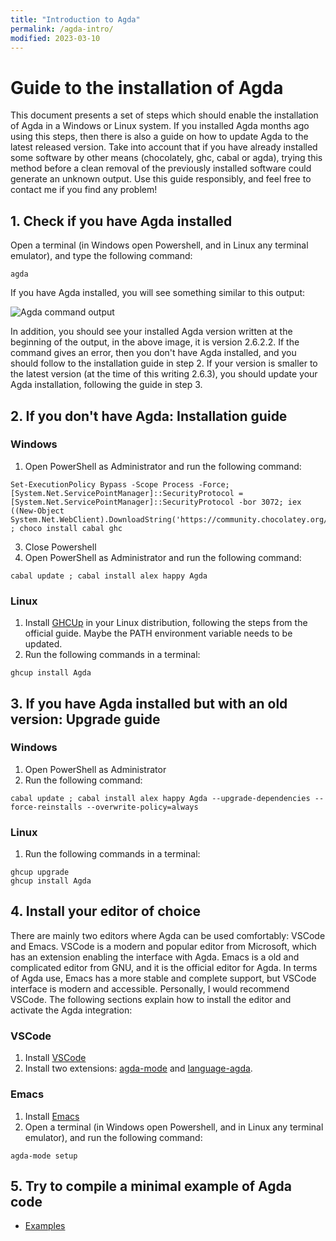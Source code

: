 ```yaml
---
title: "Introduction to Agda"
permalink: /agda-intro/
modified: 2023-03-10
---
```


# Guide to the installation of Agda

This document presents a set of steps which should enable the installation of Agda in a Windows or Linux system. If you installed Agda months ago using this steps, then there is also a guide on how to update Agda to the latest released version. Take into account that if you have already installed some software by other means (chocolately, ghc, cabal or agda), trying this method before a clean removal of the previously installed software could generate an unknown output. Use this guide responsibly, and feel free to contact me if you find any problem!

## 1. Check if you have Agda installed

Open a terminal (in Windows open Powershell, and in Linux any terminal emulator), and type the following command:
```shell
agda
```
If you have Agda installed, you will see something similar to this output:

![Agda command output](https://user-images.githubusercontent.com/63608428/224403083-c69691f9-b457-474c-bed6-c5b311d71025.png)

In addition, you should see your installed Agda version written at the beginning of the output, in the above image, it is version 2.6.2.2.
If the command gives an error, then you don't have Agda installed, and you should follow to the installation guide in step 2.
If your version is smaller to the latest version (at the time of this writing 2.6.3), you should update your Agda installation, following the guide in step 3.

## 2. If you don't have Agda: Installation guide

### Windows

 1. Open PowerShell as Administrator and run the following command:
```shell
Set-ExecutionPolicy Bypass -Scope Process -Force; [System.Net.ServicePointManager]::SecurityProtocol = [System.Net.ServicePointManager]::SecurityProtocol -bor 3072; iex ((New-Object System.Net.WebClient).DownloadString('https://community.chocolatey.org/install.ps1')) ; choco install cabal ghc
```
 3. Close Powershell
 1. Open PowerShell as Administrator and run the following command:
```shell
cabal update ; cabal install alex happy Agda
```

### Linux

 1. Install [GHCUp](https://www.haskell.org/ghcup) in your Linux distribution, following the steps from the official guide. Maybe the PATH environment variable needs to be updated. 
 2. Run the following commands in a terminal:
```shell
ghcup install Agda
```

## 3. If you have Agda installed but with an old version: Upgrade guide

### Windows

 1. Open PowerShell as Administrator
 2. Run the following command:
```shell
cabal update ; cabal install alex happy Agda --upgrade-dependencies --force-reinstalls --overwrite-policy=always
```

### Linux

 1. Run the following commands in a terminal:
```shell
ghcup upgrade
ghcup install Agda
```
  
## 4. Install your editor of choice

There are mainly two editors where Agda can be used comfortably: VSCode and Emacs. VSCode is a modern and popular editor from Microsoft, which has an extension enabling the interface with Agda. Emacs is a old and complicated editor from GNU, and it is the official editor for Agda. In terms of Agda use, Emacs has a more stable and complete support, but VSCode interface is modern and accessible. Personally, I would recommend VSCode. The following sections explain how to install the editor and activate the Agda integration:

### VSCode

 1. Install [VSCode](https://code.visualstudio.com)
 2. Install two extensions: [agda-mode](https://marketplace.visualstudio.com/items?itemName=banacorn.agda-mode) and [language-agda](https://marketplace.visualstudio.com/items?itemName=j-mueller.agda).

<!-- ### VSCode (with ALS)

```
ghcup install stack
git clone https://github.com/banacorn/agda-language-server.git
cd agda-language-server && stack install && cd ..
```
TODO -->

### Emacs

 1. Install [Emacs]([https://code.visualstudio.com](https://www.gnu.org/software/emacs/))
 2. Open a terminal (in Windows open Powershell, and in Linux any terminal emulator), and run the following command:
```shell
agda-mode setup
```

## 5. Try to compile a minimal example of Agda code

<!-- TODO

```agda

``` -->

 - [Examples](https://dvmcarpena.com/files/agda-examples.zip)

<!-- ## FAQ

TODO -->
